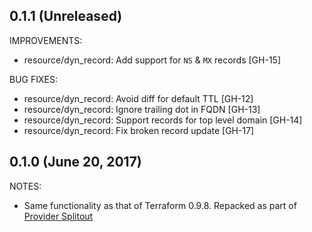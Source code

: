 ## 0.1.1 (Unreleased)

IMPROVEMENTS:

* resource/dyn_record: Add support for `NS` & `MX` records [GH-15]

BUG FIXES:

* resource/dyn_record: Avoid diff for default TTL [GH-12]
* resource/dyn_record: Ignore trailing dot in FQDN [GH-13]
* resource/dyn_record: Support records for top level domain [GH-14]
* resource/dyn_record: Fix broken record update [GH-17]

## 0.1.0 (June 20, 2017)

NOTES:

* Same functionality as that of Terraform 0.9.8. Repacked as part of [Provider Splitout](https://www.hashicorp.com/blog/upcoming-provider-changes-in-terraform-0-10/)
